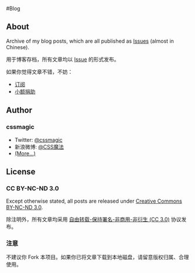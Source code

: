 #Blog

## About

Archive of my blog posts, which are all published as [Issues](https://github.com/cssmagic/blog/issues?state=open) (almost in Chinese).

用于博客存档，所有文章均以 [Issue](https://github.com/cssmagic/blog/issues?state=open) 的形式发布。

如果你觉得文章不错，不妨：

* [订阅](http://www.cssmagic.net/blog/subscribe)
* [小额捐助](http://www.cssmagic.net/blog/donate)

## Author

### cssmagic

* Twitter: [@cssmagic](https://twitter.com/cssmagic)
* 新浪微博: [@CSS魔法](http://weibo.com/cssmagic)
* [(More...)](https://github.com/cssmagic/blog/issues/9)

## License

### CC BY-NC-ND 3.0

Except otherwise stated, all posts are released under [Creative Commons BY-NC-ND 3.0](http://creativecommons.org/licenses/by-nc-nd/3.0/).

除注明外，所有文章均采用 [自由转载-保持署名-非商用-非衍生 (CC 3.0)](http://creativecommons.org/licenses/by-nc-nd/3.0/deed.zh) 协议发布。

### 注意

不建议你 Fork 本项目。如果你已将文章下载到本地磁盘，请留意版权归属、合理使用。
